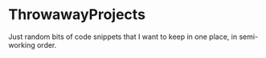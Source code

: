 # ThrowawayProjects
Just random bits of code snippets that I want to keep in one place, in semi-working order.
